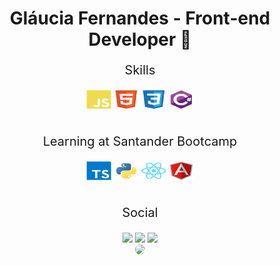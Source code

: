 <h1 align="center"> Gláucia Fernandes - Front-end Developer 🖖 </h1>

<!-- 
<div align="center">
  <a href="https://github.com/gaahta">
  <img height="160em" src="https://github-readme-stats.vercel.app/api?username=gaahta&theme=aura&rank_icon=github&show_icons=true&include_all_commits=true&count_private=true"/>
  <img height="160em" src="https://github-readme-stats.vercel.app/api/top-langs/?username=gaahta&layout=compact&langs_count=6&theme=aura"/>
</div> -->

<div id="content" style="display: inline_block"> 
  <div id="content-langs-social" align="center">
  <div id="skill-lang" style="display: inline_block">
    <p style="font-size:20px">Skills</p>
    <img alt="Gaah-Js" height="30" width="40" src="https://raw.githubusercontent.com/devicons/devicon/master/icons/javascript/javascript-plain.svg">
    <img alt="Gaah-HTML" height="30" width="40" src="https://raw.githubusercontent.com/devicons/devicon/master/icons/html5/html5-original.svg">
    <img alt="Gaah-CSS" height="30" width="40" src="https://raw.githubusercontent.com/devicons/devicon/master/icons/css3/css3-original.svg">
    <img alt="Gaah-Csharp" height="30" width="40" src="https://raw.githubusercontent.com/devicons/devicon/master/icons/csharp/csharp-original.svg">
  </div>
   <br>
  <div id="learning-lang" style="display: inline_block">
    <p style="font-size:20px">Learning at Santander Bootcamp</p>
    <img alt="Gaah-Ts" height="30" width="40" src="https://raw.githubusercontent.com/devicons/devicon/master/icons/typescript/typescript-plain.svg">  
    <img alt="Gaah-Python" height="30" width="40" src="https://raw.githubusercontent.com/devicons/devicon/master/icons/python/python-original.svg"> 
    <img alt="Gaah-React" height="30" width="40" src="https://raw.githubusercontent.com/devicons/devicon/master/icons/react/react-original.svg"> 
    <img alt="Gaah-Angular" height="30" width="40" src="https://raw.githubusercontent.com/devicons/devicon/55609aa5bd817ff167afce0d965585c92040787a/icons/angularjs/angularjs-original.svg">
  </div> <br>    
  <div id="social-media">
    <p style="font-size:20px">Social</p>
    <a href = "mailto:glaucia.fernandez@gmail.com"><img src="https://img.shields.io/badge/-Gmail-%23333?style=for-the-badge&logo=gmail&logoColor=white" target="_blank"></a>
    <a href="https://www.linkedin.com/in/gaahta" target="_blank"><img src="https://img.shields.io/badge/-LinkedIn-%230077B5?style=for-the-badge&logo=linkedin&logoColor=white" target="_blank"></a> 
    <a href="https://instagram.com/gaahta" target="_blank"><img src="https://img.shields.io/badge/-Instagram-%23E4405F?style=for-the-badge&logo=instagram&logoColor=white" target="_blank"></a>
  </div>
  </div>   
  <div id="img-pixel-art" align="center">
    <img height="500" style="border-radius:20px;" src="https://cdnb.artstation.com/p/assets/images/images/031/653/819/original/pixel-jeff-witch.gif?1604239834">
  </div>
</div>


 <!-- 
 ![Snake animation](https://github.com/gaahta/gaahta/blob/output/github-contribution-grid-snake.svg)
 ![snake animation](https://github.com/gaahta/gaahta/blob/output/github-contribution-grid-snake2.svg) -->


  
 
